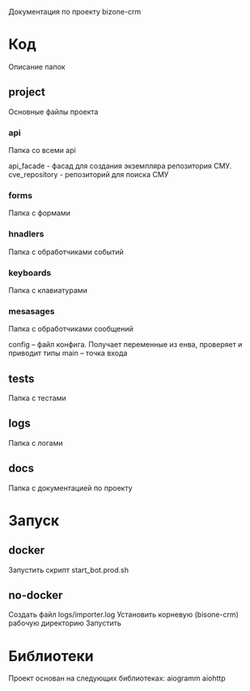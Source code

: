 Документация по проекту bizone-crm

# Код

Описание папок 

## project
 Основные файлы проекта

### api
Папка со всеми api

api_facade - фасад для создания экземпляра репозитория СМУ.
cve_repository - репозиторий для поиска СМУ

### forms
Папка с формами

### hnadlers
Папка с обработчиками событий

### keyboards
Папка с клавиатурами

### mesasages
Папка с обработчиками сообщений 

config – файл конфига. Получает переменные из енва, проверяет и приводит типы
main – точка входа 

## tests
Папка с тестами

## logs
Папка с логами

## docs
Папка с документацией по проекту

# Запуск

## docker

Запустить скрипт start_bot.prod.sh

## no-docker

Создать файл logs/importer.log
Установить корневую (bisone-crm) рабочую директорию 
Запустить

# Библиотеки

Проект основан на следующих библиотеках:
aiogramm
aiohttp

